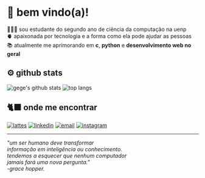 # ​🦕​ bem vindo(a)!

👩🏻‍💻 sou estudante do segundo ano de ciência da computação na uenp  <br>
​🫀​ apaixonada por tecnologia e a forma como ela pode ajudar as pessoas <br>
📚​ atualmente me aprimorando em **c**, **python** e **desenvolvimento web no geral**

## ⚙️​ github stats
![gege's github stats](https://github-readme-stats.vercel.app/api?username=whoisgege&show_icons=true&theme=dracula&cache_seconds=0)
![top langs](https://github-readme-stats.vercel.app/api/top-langs/?username=whoisgege&layout=compact&theme=dracula&cache_seconds=0)

## 🐈‍⬛ onde me encontrar
[![lattes](https://img.shields.io/badge/Lattes-0074D9?style=for-the-badge&logo=google-scholar&logoColor=white)](http://lattes.cnpq.br/7640491751338541)
[![linkedin](https://img.shields.io/badge/LinkedIn-0077B5?style=for-the-badge&logo=linkedin&logoColor=white)](https://www.linkedin.com/in/https://www.linkedin.com/in/angélica-luiza-liutti-luiz-448885304/)
[![email](https://img.shields.io/badge/Email-D14836?style=for-the-badge&logo=gmail&logoColor=white)](mailto:angelica.luiz@discente.uenp.edu.br)
[![instagram](https://img.shields.io/badge/Instagram-E4405F?style=for-the-badge&logo=instagram&logoColor=white)](https://instagram.com/angelicaliutti)

---


_"um ser humano deve transformar <br>
informação em inteligência ou conhecimento. <br>
tendemos a esquecer que nenhum computador <br>
jamais fará uma nova pergunta." <br>
  -grace hopper._
